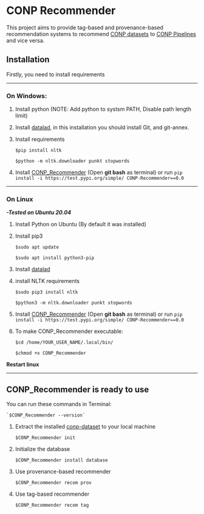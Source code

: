 # CONP Recommender

This project aims to provide tag-based and provenance-based recommendation systems to recommend [CONP datasets](https://portal.conp.ca/search) to [CONP Pipelines](https://portal.conp.ca/pipelines) and vice versa. 

## Installation

Firstly, you need to install requirements

---

### On Windows:

1. Install python (NOTE: Add python to systsm PATH, Disable path length limit)
2. Install [datalad](https://handbook.datalad.org/en/latest/intro/installation.html), in this installation you should install Git, and git-annex.
3. Install requirements

   `$pip install nltk`
    
   `$python -m nltk.downloader punkt stopwords` 
    
4. Install [CONP_Recommender](https://test.pypi.org/project/CONP-Recommender/0.0/)  (Open **git bash** as terminal) or run
 `pip install -i https://test.pypi.org/simple/ CONP-Recommender==0.0`

---

### On Linux 

***-Tested on Ubuntu 20.04***

1. Install Python on Ubuntu (By default it was installed)

2. Install pip3

   `$sudo apt update`
    
   `$sudo apt install python3-pip`

3. Install [datalad](https://handbook.datalad.org/en/latest/intro/installation.html) 

4. install NLTK requirements 

   `$sudo pip3 install nltk`
   
   `$python3 -m nltk.downloader punkt stopwords`

5. Install [CONP_Recommender](https://test.pypi.org/project/CONP-Recommender/0.0/)  (Open **git bash** as terminal) or run
 `pip install -i https://test.pypi.org/simple/ CONP-Recommender==0.0` 

6. To make CONP_Recommender executable: 

   `$cd /home/YOUR_USER_NAME/.local/bin/` 
    
   `$chmod +x CONP_Recommender` 

**Restart linux**

---

## CONP_Recommender is ready to use 

You can run these commands in Terminal:

	`$CONP_Recommender --version`

1. Extract the installed [conp-dataset](https://github.com/CONP-PCNO/conp-dataset) to your local machine

   `$CONP_Recommender init`

2. Initialize the database

   `$CONP_Recommender install database`

3. Use provenance-based recommender

   `$CONP_Recommender recom prov`

4. Use tag-based recommender

   `$CONP_Recommender recom tag`





 



